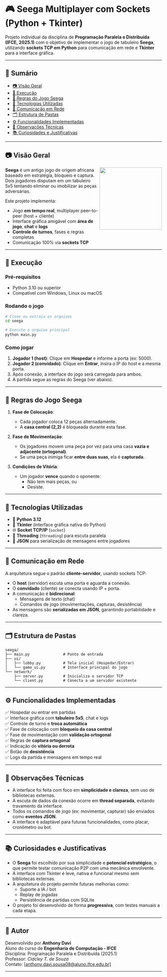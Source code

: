 # 🎮 Seega Multiplayer com Sockets (Python + Tkinter)

Projeto individual da disciplina de **Programação Paralela e Distribuída (IFCE, 2025.1)** com o objetivo de implementar o jogo de tabuleiro **Seega**, utilizando **sockets TCP em Python** para comunicação em rede e **Tkinter** para a interface gráfica.

---

## 📌 Sumário

- [📷 Visão Geral](#-visão-geral)
- [🚀 Execução](#-execução)
- [🧠 Regras do Jogo Seega](#-regras-do-jogo-seega)
- [🔧 Tecnologias Utilizadas](#-tecnologias-utilizadas)
- [📡 Comunicação em Rede](#-comunicação-em-rede)
- [🗂 Estrutura de Pastas](#-estrutura-de-pastas)
- [⚙️ Funcionalidades Implementadas](#️-funcionalidades-implementadas)
- [📌 Observações Técnicas](#-observações-técnicas)
- [📚 Curiosidades e Justificativas](#-curiosidades-e-justificativas)

---

## 📷 Visão Geral

<img src="https://upload.wikimedia.org/wikipedia/commons/2/2a/Seega_board.svg" width="200" align="right" />

**Seega** é um antigo jogo de origem africana baseado em estratégia, bloqueio e captura. Dois jogadores disputam em um tabuleiro 5x5 tentando eliminar ou imobilizar as peças adversárias.

Este projeto implementa:

- Jogo **em tempo real**, multiplayer peer-to-peer (host + cliente)
- Interface gráfica amigável com **área de jogo**, **chat** e **logs**
- **Controle de turnos**, fases e regras completas
- Comunicação 100% via **sockets TCP**

---

## 🚀 Execução

### Pré-requisitos

- Python 3.10 ou superior
- Compatível com Windows, Linux ou macOS

### Rodando o jogo

```bash
# Clone ou extraia os arquivos
cd seega

# Execute o arquivo principal
python main.py
```

### Como jogar

1. **Jogador 1 (host)**: Clique em **Hospedar** e informe a porta (ex: 5000).
2. **Jogador 2 (convidado)**: Clique em **Entrar**, insira o IP do host e a mesma porta.
3. Após conexão, a interface do jogo será carregada para ambos.
4. A partida segue as regras do Seega (ver abaixo).

---

## 🧠 Regras do Jogo Seega

1. **Fase de Colocação**:
   - Cada jogador coloca 12 peças alternadamente.
   - A **casa central (2,2)** é bloqueada durante esta fase.

2. **Fase de Movimentação**:
   - Os jogadores movem uma peça por vez para uma casa **vazia e adjacente (ortogonal)**.
   - Se uma peça inimiga ficar **entre duas suas**, ela é **capturada**.

3. **Condições de Vitória**:
   - Um jogador **vence** quando o oponente:
     - Não tem mais peças, ou
     - Desiste.

---

## 🔧 Tecnologias Utilizadas

- 🐍 **Python 3.12**
- 🎨 **Tkinter** (interface gráfica nativa do Python)
- 🌐 **Socket TCP/IP** (`socket`)
- 🔄 **Threading** (`threading`) para escuta paralela
- 🧠 **JSON** para serialização de mensagens entre jogadores

---

## 📡 Comunicação em Rede

A arquitetura segue o padrão **cliente-servidor**, usando sockets TCP:

- O **host** (servidor) escuta uma porta e aguarda a conexão.
- O **convidado** (cliente) se conecta usando IP + porta.
- A comunicação é **bidirecional**:
  - Mensagens de texto (chat)
  - Comandos de jogo (movimentações, capturas, desistência)
- As mensagens são **serializadas em JSON**, garantindo portabilidade e clareza.

---

## 🗂 Estrutura de Pastas

```
seega/
├── main.py               # Ponto de entrada
├── ui/
│   ├── lobby.py          # Tela inicial (Hospedar/Entrar)
│   └── game_ui.py        # Interface principal do jogo
└── network/
    ├── server.py         # Inicializa o servidor TCP
    └── client.py         # Conecta a um servidor existente
```

---

## ⚙️ Funcionalidades Implementadas

✅ Hospedar ou entrar em partidas  
✅ Interface gráfica com **tabuleiro 5x5**, chat e logs  
✅ Controle de turno e **troca automática**  
✅ Fase de colocação com **bloqueio da casa central**  
✅ Fase de movimentação com **validação ortogonal**  
✅ Regras de **captura ortogonal**  
✅ Indicação de **vitória ou derrota**  
✅ Botão de **desistência**  
✅ Logs da partida e mensagens em tempo real

---

## 📌 Observações Técnicas

- A interface foi feita com foco em **simplicidade e clareza**, sem uso de bibliotecas externas.
- A escuta de dados da conexão ocorre em **thread separada**, evitando travamento da interface.
- Todos os comandos de jogo (ex: movimentar, capturar) são enviados como **eventos JSON**.
- A interface é adaptável para futuras funcionalidades, como placar, cronômetro ou bot.

---

## 📚 Curiosidades e Justificativas

- O **Seega** foi escolhido por sua simplicidade e **potencial estratégico**, o que permite testar comunicação P2P com uma mecânica envolvente.
- A interface com Tkinter é leve, nativa e funcional mesmo sem bibliotecas externas.
- A arquitetura do projeto permite futuras melhorias como:
  - Suporte a IA / bot
  - Replay de jogadas
  - Persistência de partidas com SQLite
- O projeto foi desenvolvido de forma **progressiva**, com testes manuais a cada etapa.

---

## 👤 Autor

Desenvolvido por **Anthony Davi**  
Aluno do curso de **Engenharia de Computação - IFCE**  
Disciplina: Programação Paralela e Distribuída (2025.1)  
Professor: *Cidcley T. de Souza*  
Contato: [anthony.davi.sousa08@aluno.ifce.edu.br]

---

